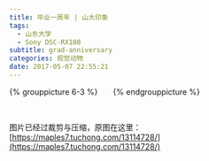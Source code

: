 ```yaml
---
title: 毕业一周年 | 山大印象
tags:
  - 山东大学
  - Sony DSC-RX100
subtitle: grad-anniversary
categories: 视觉动物
date: 2017-05-07 22:55:21
---
```


{% grouppicture 6-3 %}
<img data-original="https://i.loli.net/2018/08/06/5b6730d2d2f42.jpg" />
<img data-original="https://i.loli.net/2018/08/06/5b6730d352fa4.jpg" />
<img data-original="https://i.loli.net/2018/08/06/5b6730d370941.jpg" />
<img data-original="https://i.loli.net/2018/08/06/5b6730d33957c.jpg" />
<img data-original="https://i.loli.net/2018/08/06/5b6730d363eec.jpg" />
<img data-original="https://i.loli.net/2018/08/06/5b6730d371069.jpg" />
{% endgrouppicture %}

<!-- more -->

<br />

图片已经过裁剪与压缩，原图在这里：[https://maples7.tuchong.com/13114728/](https://maples7.tuchong.com/13114728/)
